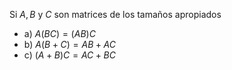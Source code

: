 Si $A,B$ y $C$ son matrices de los tamaños apropiados  
- a) $A(BC) = (AB)C$
- b) $A(B+C) = AB + AC$
- c) $(A+B)C = AC + BC$